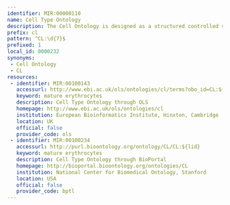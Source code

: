```yaml
---
identifier: MIR:00000110
name: Cell Type Ontology
description: The Cell Ontology is designed as a structured controlled vocabulary for cell types. The ontology was constructed for use by the model organism and other bioinformatics databases, incorporating cell types from prokaryotes to mammals, and includes plants and fungi.
prefix: cl
pattern: ^CL:\d{7}$
prefixed: 1
local_id: 0000232
synonyms:
 - Cell Ontology
 - CL
resources:
 - identifier: MIR:00100143
   accessurl: http://www.ebi.ac.uk/ols/ontologies/cl/terms?obo_id=CL:${lid}
   keyword: mature erythrocytes
   description: Cell Type Ontology through OLS
   homepage: http://www.ebi.ac.uk/ols/ontologies/cl
   institution: European Bioinformatics Institute, Hinxton, Cambridge
   location: UK
   official: false
   provider_code: ols
 - identifier: MIR:00100234
   accessurl: http://purl.bioontology.org/ontology/CL/CL:${lid}
   keyword: mature erythrocytes
   description: Cell Type Ontology through BioPortal
   homepage: http://bioportal.bioontology.org/ontologies/CL
   institution: National Center for Biomedical Ontology, Stanford
   location: USA
   official: false
   provider_code: bptl
---
```

